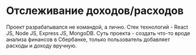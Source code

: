 # Отслеживание доходов/расходов

 Проект разрабатывался не командой, а лично. Стек технологий - React JS, Node JS, Express JS, MongoDB. Суть проекта - создать что-то вроде анализа финансов в Сбербанке, только пользователь добавляет расходы и доходу вручную. 
